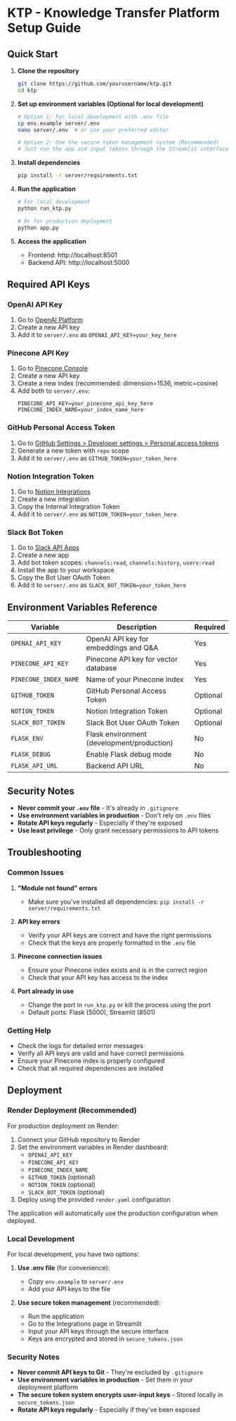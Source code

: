 # KTP - Knowledge Transfer Platform Setup Guide

## Quick Start

1. **Clone the repository**
   ```bash
   git clone https://github.com/yourusername/ktp.git
   cd ktp
   ```

2. **Set up environment variables (Optional for local development)**
   ```bash
   # Option 1: For local development with .env file
   cp env.example server/.env
   nano server/.env  # or use your preferred editor
   
   # Option 2: Use the secure token management system (Recommended)
   # Just run the app and input tokens through the Streamlit interface
   ```

3. **Install dependencies**
   ```bash
   pip install -r server/requirements.txt
   ```

4. **Run the application**
   ```bash
   # For local development
   python run_ktp.py
   
   # Or for production deployment
   python app.py
   ```

5. **Access the application**
   - Frontend: http://localhost:8501
   - Backend API: http://localhost:5000

## Required API Keys

### OpenAI API Key
1. Go to [OpenAI Platform](https://platform.openai.com/api-keys)
2. Create a new API key
3. Add it to `server/.env` as `OPENAI_API_KEY=your_key_here`

### Pinecone API Key
1. Go to [Pinecone Console](https://app.pinecone.io/)
2. Create a new API key
3. Create a new index (recommended: dimension=1536, metric=cosine)
4. Add both to `server/.env`:
   ```
   PINECONE_API_KEY=your_pinecone_api_key_here
   PINECONE_INDEX_NAME=your_index_name_here
   ```

### GitHub Personal Access Token
1. Go to [GitHub Settings > Developer settings > Personal access tokens](https://github.com/settings/tokens)
2. Generate a new token with `repo` scope
3. Add it to `server/.env` as `GITHUB_TOKEN=your_token_here`

### Notion Integration Token
1. Go to [Notion Integrations](https://www.notion.so/my-integrations)
2. Create a new integration
3. Copy the Internal Integration Token
4. Add it to `server/.env` as `NOTION_TOKEN=your_token_here`

### Slack Bot Token
1. Go to [Slack API Apps](https://api.slack.com/apps)
2. Create a new app
3. Add bot token scopes: `channels:read`, `channels:history`, `users:read`
4. Install the app to your workspace
5. Copy the Bot User OAuth Token
6. Add it to `server/.env` as `SLACK_BOT_TOKEN=your_token_here`

## Environment Variables Reference

| Variable | Description | Required |
|----------|-------------|----------|
| `OPENAI_API_KEY` | OpenAI API key for embeddings and Q&A | Yes |
| `PINECONE_API_KEY` | Pinecone API key for vector database | Yes |
| `PINECONE_INDEX_NAME` | Name of your Pinecone index | Yes |
| `GITHUB_TOKEN` | GitHub Personal Access Token | Optional |
| `NOTION_TOKEN` | Notion Integration Token | Optional |
| `SLACK_BOT_TOKEN` | Slack Bot User OAuth Token | Optional |
| `FLASK_ENV` | Flask environment (development/production) | No |
| `FLASK_DEBUG` | Enable Flask debug mode | No |
| `FLASK_API_URL` | Backend API URL | No |

## Security Notes

- **Never commit your `.env` file** - It's already in `.gitignore`
- **Use environment variables in production** - Don't rely on `.env` files
- **Rotate API keys regularly** - Especially if they're exposed
- **Use least privilege** - Only grant necessary permissions to API tokens

## Troubleshooting

### Common Issues

1. **"Module not found" errors**
   - Make sure you've installed all dependencies: `pip install -r server/requirements.txt`

2. **API key errors**
   - Verify your API keys are correct and have the right permissions
   - Check that the keys are properly formatted in the `.env` file

3. **Pinecone connection issues**
   - Ensure your Pinecone index exists and is in the correct region
   - Check that your API key has access to the index

4. **Port already in use**
   - Change the port in `run_ktp.py` or kill the process using the port
   - Default ports: Flask (5000), Streamlit (8501)

### Getting Help

- Check the logs for detailed error messages
- Verify all API keys are valid and have correct permissions
- Ensure your Pinecone index is properly configured
- Check that all required dependencies are installed

## Deployment

### Render Deployment (Recommended)

For production deployment on Render:

1. Connect your GitHub repository to Render
2. Set the environment variables in Render dashboard:
   - `OPENAI_API_KEY`
   - `PINECONE_API_KEY` 
   - `PINECONE_INDEX_NAME`
   - `GITHUB_TOKEN` (optional)
   - `NOTION_TOKEN` (optional)
   - `SLACK_BOT_TOKEN` (optional)
3. Deploy using the provided `render.yaml` configuration

The application will automatically use the production configuration when deployed.

### Local Development

For local development, you have two options:

1. **Use .env file** (for convenience):
   - Copy `env.example` to `server/.env`
   - Add your API keys to the file

2. **Use secure token management** (recommended):
   - Run the application
   - Go to the Integrations page in Streamlit
   - Input your API keys through the secure interface
   - Keys are encrypted and stored in `secure_tokens.json`

### Security Notes

- **Never commit API keys to Git** - They're excluded by `.gitignore`
- **Use environment variables in production** - Set them in your deployment platform
- **The secure token system encrypts user-input keys** - Stored locally in `secure_tokens.json`
- **Rotate API keys regularly** - Especially if they've been exposed 